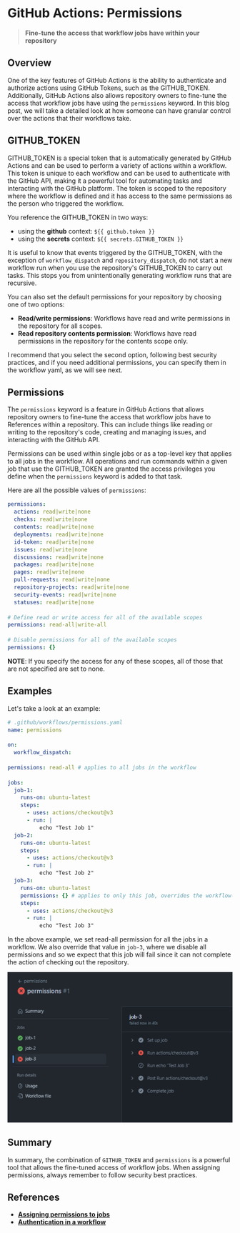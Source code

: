 # GitHub Actions: Permissions

> **Fine-tune the access that workflow jobs have within your repository**

## Overview

One of the key features of GitHub Actions is the ability to authenticate and authorize actions using GitHub Tokens, such as the GITHUB_TOKEN. Additionally, GitHub Actions also allows repository owners to fine-tune the access that workflow jobs have using the `permissions` keyword. In this blog post, we will take a detailed look at how someone can have granular control over the actions that their workflows take.

## GITHUB_TOKEN

GITHUB_TOKEN is a special token that is automatically generated by GitHub Actions and can be used to perform a variety of actions within a workflow. This token is unique to each workflow and can be used to authenticate with the GitHub API, making it a powerful tool for automating tasks and interacting with the GitHub platform. The token is scoped to the repository where the workflow is defined and it has access to the same permissions as the person who triggered the workflow.

You reference the GITHUB_TOKEN in two ways:

- using the **github**  context: `${{ github.token }}`
- using the **secrets** context: `${{ secrets.GITHUB_TOKEN }}`

It is useful to know that events triggered by the GITHUB_TOKEN, with the exception of `workflow_dispatch` and `repository_dispatch`, do not start a new workflow run when you use the repository's GITHUB_TOKEN to carry out tasks. This stops you from unintentionally generating workflow runs that are recursive.

You can also set the default permissions for your repository by choosing one of two options:

- **Read/write permissions**: Workflows have read and write permissions in the repository for all scopes.
- **Read repository contents permission**: Workflows have read permissions in the repository for the contents scope only.

I recommend that you select the second option, following best security practices, and if you need additional permissions, you can specify them in the workflow yaml, as we will see next.

## Permissions

The `permissions` keyword is a feature in GitHub Actions that allows repository owners to fine-tune the access that workflow jobs have to References within a repository. This can include things like reading or writing to the repository's code, creating and managing issues, and interacting with the GitHub API.

Permissions can be used within single jobs or as a top-level key that applies to all jobs in the workflow. All operations and run commands within a given job that use the GITHUB_TOKEN are granted the access privileges you define when the `permissions` keyword is added to that task.

Here are all the possible values of `permissions`:

```yaml
permissions:
  actions: read|write|none
  checks: read|write|none
  contents: read|write|none
  deployments: read|write|none
  id-token: read|write|none
  issues: read|write|none
  discussions: read|write|none
  packages: read|write|none
  pages: read|write|none
  pull-requests: read|write|none
  repository-projects: read|write|none
  security-events: read|write|none
  statuses: read|write|none

# Define read or write access for all of the available scopes
permissions: read-all|write-all

# Disable permissions for all of the available scopes
permissions: {}
```

**NOTE**: If you specify the access for any of these scopes, all of those that are not specified are set to none.

## Examples

Let's take a look at an example:

```yaml
# .github/workflows/permissions.yaml
name: permissions

on:
  workflow_dispatch:

permissions: read-all # applies to all jobs in the workflow

jobs:
  job-1:
    runs-on: ubuntu-latest
    steps:
      - uses: actions/checkout@v3
      - run: |
          echo "Test Job 1"
  job-2:
    runs-on: ubuntu-latest
    steps:
      - uses: actions/checkout@v3
      - run: |
          echo "Test Job 2"
  job-3:
    runs-on: ubuntu-latest
    permissions: {} # applies to only this job, overrides the workflow-scoped value
    steps:
      - uses: actions/checkout@v3
      - run: |
          echo "Test Job 3"
```

In the above example, we set read-all permission for all the jobs in a workflow. We also override that value in `job-3`, where we disable all permissions and so we expect that this job will fail since it can not complete the action of checking out the repository.

![permissions](/assets/images/actions/permissions.png)

## Summary

In summary, the combination of `GITHUB_TOKEN` and `permissions` is a powerful tool that allows the fine-tuned access of workflow jobs. When assigning permissions, always remember to follow security best practices.

## References

- [**Assigning permissions to jobs**](https://docs.github.com/en/actions/using-jobs/assigning-permissions-to-jobs)
- [**Authentication in a workflow**](https://docs.github.com/en/actions/reference/authentication-in-a-workflow)
